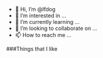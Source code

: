 - 👋 Hi, I’m @lfdog
- 👀 I’m interested in ...
- 🌱 I’m currently learning ...
- 💞️ I’m looking to collaborate on ...
- 📫 How to reach me ...

<!---
lfdog/lfdog is a ✨ special ✨ repository because its `README.md` (this file) appears on your GitHub profile.
You can click the Preview link to take a look at your changes.
--->
###Things that I like 
